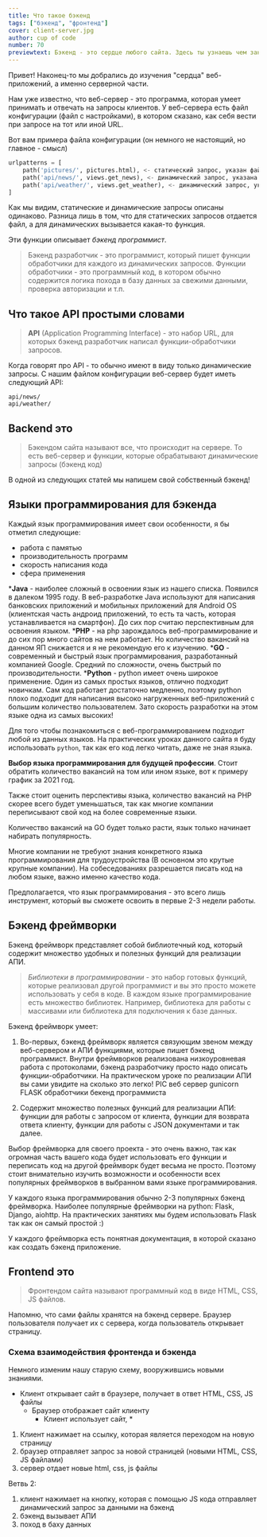 ```yaml
---
title: Что такое бэкенд
tags: ["бэкенд", "фронтенд"]
cover: client-server.jpg
author: cup of code
number: 70
previewtext: Бэкенд - это сердце любого сайта. Здесь ты узнаешь чем занимаются бэкенд программисты, какие они используют языки программирования и технологии
---
```


Привет! Наконец-то мы добрались до изучения "сердца" веб-приложений, а именно серверной части.

Нам уже известно, что веб-сервер - это программа, которая умеет принимать и отвечать на запросы клиентов.
У веб-сервера есть файл конфигурации (файл с настройками), в котором сказано, как себя вести при запросе на тот или иной URL.

Вот вам примера файла конфигурации (он немного не настоящий, но главное - смысл)
```python
urlpatterns = [
    path('pictures/', pictures.html), <- статический запрос, указан файл, который надо вернуть
    path('api/news/', views.get_news), <- динамический запрос, указана функция, которую надо вызвать
    path('api/weather/', views.get_weather), <- динамический запрос, указана функция, которую надо вызвать
]
```

Как мы видим, статические и динамические запросы описаны одинаково.
Разница лишь в том, что для статических запросов отдается файл, а для динамических вызывается какая-то функция.

Эти функции описывает *бэкенд программист*.

> Бэкенд разработчик - это программист, который пишет функции обработчики для каждого из динамических запросов.
> Функции обработчики - это программный код, в котором обычно содержится логика похода в базу данных за свежими данными,
> проверка авторизации и т.п.

## Что такое API простыми словами

> **API** (Application Programming Interface) - это набор URL, для которых бэкенд разработчик написал функции-обработчики запросов.

Когда говорят про API - то обычно имеют в виду только динамические запросы.
С нашим файлом конфигурации веб-сервер будет иметь следующий API:

```text
api/news/
api/weather/
```

## Backend это

> Бэкендом сайта называют все, что происходит на сервере. То есть веб-сервер и функции,
> которые обрабатывают динамические запросы (бэкенд код)

В одной из следующих статей мы напишем свой собственный бэкенд!

## Языки программирования для бэкенда

Каждый язык программирования имеет свои особенности, я бы отметил следующие:
* работа с памятью
* производительность программ
* скорость написания кода
* сфера применения

***Java** - наиболее сложный в освоении язык из нашего списка. Появился в далеком 1995 году.
В веб-разработке Java используют для написания банковских приложений и мобильных приложений для
Android OS (клиентская часть андроид приложений, то есть та часть, которая устанавливается на смартфон).
До сих пор считаю перспективным для освоения языком.
***PHP** - на php зарождалось веб-программирование и до сих пор много сайтов на нем работает.
Но количество вакансий на данном ЯП снижается и я не рекомендую его к изучению.
***GO** - современный и быстрый язык программирования, разработанный компанией Google.
Средний по сложности, очень быстрый по производительности.
***Python** - python имеет очень широкое применение. Один из самых простых языков, отлично подходит новичкам.
Сам код работает достаточно медленно, поэтому python плохо подходит для написания
высоко нагруженных веб-приложений с большим количество пользователем.
Зато скорость разработки на этом языке одна из самых высоких!

Для того чтобы познакомиться с веб-программированием подходит любой из данных языков.
На практических уроках данного сайта я буду использовать `python`,
так как его код легко читать, даже не зная языка.

**Выбор языка программирования для будущей профессии**. Стоит обратить количество вакансий на том или ином языке,
вот к примеру график за 2021 год.

Также стоит оценить перспективы языка, количество вакансий на PHP скорее всего будет уменьшаться,
так как многие компании переписывают свой код на более современные языки.

Количество вакансий на GO будет только расти, язык только начинает набирать популярность.

Многие компании не требуют знания конкретного языка программирования для трудоустройства (В основном это крутые крупные компании).
На собеседованиях разрешается писать код на любом языке, важно именно качество кода.

Предполагается, что язык программирования - это всего лишь инструмент, который вы сможете освоить в первые 2-3 недели работы.

## Бэкенд фреймворки
Бэкенд фреймворк представляет собой библиотечный код, который содержит множество удобных и полезных функций для реализации АПИ.
> *Библиотеки в программировании* - это набор готовых функций, которые реализовал другой программист и вы это просто можете использовать у себя в коде.
> В каждом языке программирование есть множество библиотек.
> Например, библиотека для работы с массивами или библиотека для подключения к базе данных.

Бэкенд фреймворк умеет:
1. Во-первых, бэкенд фреймворк является связующим звеном между веб-сервером и АПИ функциями, которые пишет бэкенд программист.
Внутри фреймворков реализована низкоуровневая работа с протоколами, бэкенд разработчику просто надо описать функции-обработчики.
На практическом уроке по реализации АПИ вы сами увидите на сколько это легко!
PIC веб сервер gunicorn FLASK обработчики бекенд программиста

2. Содержит множество полезных функций для реализации АПИ: функции для работы с запросом от клиента, функции для возврата ответа клиенту, функции для работы с JSON документами и так далее.

Выбор фреймворка для своего проекта - это очень важно,
так как огромная часть вашего кода будет использовать его функции и переписать код на другой фреймворк будет весьма не просто.
Поэтому стоит внимательно изучить возможности и особенности всех популярных фреймворков в выбранном вами языке программирования.

У каждого языка программирования обычно 2-3 популярных бэкенд фреймворка.
Наиболее популярные фреймворки на python: Flask, Django, aiohttp.
На практических занятиях мы будем использовать Flask так как он самый простой :)

У каждого фреймворка есть понятная документация, в которой сказано как создать бэкенд приложение.

## Frontend это
> Фронтендом сайта называют программный код в виде HTML, CSS, JS файлов.

Напомню, что сами файлы хранятся на бэкенд сервере.
Браузер пользователя получает их с сервера, когда пользователь открывает страницу.

### Схема взаимодействия фронтенда и бэкенда
Немного изменим нашу старую схему, вооружившись новыми знаниями.

* Клиент открывает сайт в браузере, получает в ответ HTML, CSS, JS файлы
  * Браузер отображает сайт клиенту
      * Клиент использует сайт,
         *
1. Клиент нажимает на ссылку, которая является переходом на новую страницу
2. браузер отправляет запрос за новой страницей (новыми HTML, CSS, JS файлами)
3. сервер отдает новые html, css, js файлы

Ветвь 2:
1. клиент нажимает на кнопку, которая с помощью JS кода отправляет динамический запрос за данными на бэкенд
2. бэкенд вызывает АПИ
3. поход в баху данных
